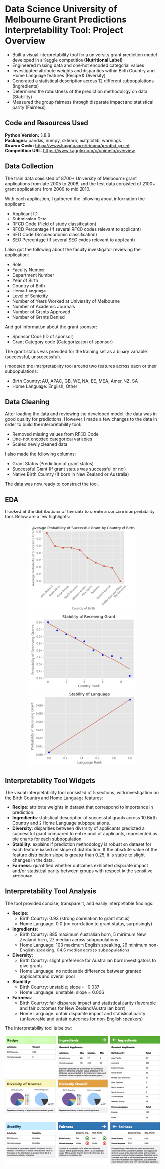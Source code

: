 
# Data Science University of Melbourne Grant Predictions Interpretability Tool: Project Overview

- Built a visual interpretability tool for a university grant prediction model developed in a Kaggle competition **(Nutritional Label)**
- Engineered missing data and one-hot encoded categorial values
- Investigated attribute weights and disparities within Birth Country and Home Language features (Recipe & Diversity)
- Generated a statistical description across 12 different subpopulations (Ingredients)
- Determined the robustness of the prediction methodology on data (Stability)
- Measured the group fairness through disparate impact and statistical parity (Fairness)

## Code and Resources Used

**Python Version:** 3.8.8\
**Packages:** pandas, numpy, sklearn, matplotlib, warnings\
**Source Code:** https://www.kaggle.com/irinana/predict-graint \
**Competition URL:** https://www.kaggle.com/c/unimelb/overview

## Data Collection

The train data consisted of 8700+ University of Melbourne grant applications from late 2005 to 2008, and
the test data consisted of 2100+ grant applications from 2009 to mid 2010.

With each application, I gathered the following about information the applicant:
- Applicant ID
- Submission Date
- RFCD Code (Field of study classification)
- RFCD Percentage (If several RFCD codes relevant to applicant)
- SEO Code (Socioeconomic classification)
- SEO Percentage (If several SEO codes relevant to applicant)

I also got the following about the faculty investigator reviewing the application:
- Role
- Faculty Number
- Department Number
- Year of Birth
- Country of Birth
- Home Language
- Level of Seniority
- Number of Years Worked at University of Melbourne
- Number of Academic Journals
- Number of Grants Approved
- Number of Grants Denied

And got information about the grant sponsor:
- Sponsor Code (ID of sponsor)
- Grant Category code (Categorization of sponsor)

The grant status was provided for the training set as a binary variable (successful, unsuccessful).

I modeled the interpretability tool around two features across each of their subpopulations:
- Birth Country: AU, APAC, GB, WE, NA, EE, MEA, Amer, NZ, SA
- Home Language: English, Other

## Data Cleaning

After loading the data and reviewing the developed model, the data was in good quality for predictions.
However, I made a few changes to the data in order to build the interpretability tool:
- Removed missing values from RFCD Code
- One-hot encoded categorical variables
- Scaled newly cleaned data

I also made the following columns:
- Grant Status (Prediction of grant status)
- Successful Grant (If grant status was successful or not)
- Native Birth Country (If born in New Zealand or Australia)

The data was now ready to construct the tool.

## EDA

I looked at the distributions of the data to create a concise interpretability tool.
Below are a few highlights:

<p align="center">
  <img alt="Average Prob of Successful Grant by Birth Country" src="avgprob_successfulgrant_country.png" width="70%">
  <img alt="Stability based on Home Country Distribution" src="stability_country.png" width="70%">
  <img alt="Stability based on Home Language Distribution" src="stability_language.png" width="70%">
</p>

## Interpretability Tool Widgets

The visual interpretability tool consisted of 5 sections, with investigation on the Birth Country and Home Language features:

- **Recipe**: attribute weights in dataset that correspond to importance in prediction.
- **Ingredients**: statistical description of successful grants across 10 Birth Country and 2 Home Language subpopulations.
- **Diversity**: disparities between diversity of applicants predicted a successful grant compared to entire pool of applicants, represented as pie charts for each subpopulation.
- **Stability**: explains if prediction methodology is robust on dataset for each feature based on slope of distribution. If the absolute value of the feature distribution slope is greater than 0.25, it is stable to slight changes in the data.
- **Fairness**: quantified whether outcomes exhibited disparate impact and/or statistical parity between groups with respect to the sensitive attributes.

## Interpretability Tool Analysis

The tool provided concise, transparent, and easily interpretable findings:
- **Recipe**:
    - Birth Country: 0.93 (strong correlation to grant status)
    - Home Language: 0.0 (no correlation to grant status, surprisingly)
- **Ingredients**:
    - Birth Country: 885 maximum Australian born, 5 minimum New Zealand born, 27 median across subpopulations
    - Home Language: 103 maximum English speaking, 26 minimum non-English speaking, 64.5 median across subpopulations
- **Diversity**:
    - Birth Country: slight preference for Australian born investigators to give grants
    - Home Language: no noticeable difference between granted applicants and overall pool
- **Stability**:
    - Birth Country: unstable; slope = -0.037
    - Home Language: unstable; slope = 0.006
- **Fairness**:
    - Birth Country: fair disparate impact and statistical parity (favorable and fair outcomes for New Zealand/Australian born)
    - Home Language: unfair disparate impact and statistical parity (unfavorable and unfair outcomes for non-English speakers)

The interpretability tool is below:
<p align="center"><img alt="Nutritional Label" src="nutritional_label.png" width="100%"></p>
